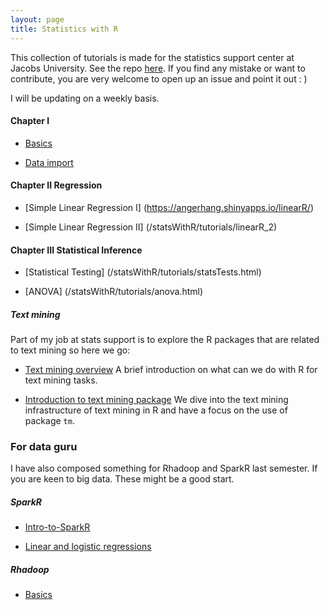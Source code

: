 ```yaml
---
layout: page
title: Statistics with R
---
```


This collection of tutorials is made for the statistics support center at Jacobs University. See the repo [here](https://github.com/angerhang/statsTutorial). If you find any mistake or want to contribute, you are very welcome to open up an issue and point it out : )

I will be updating on a weekly basis.

#### Chapter I
* [Basics](/statsWithR/tutorials/basics.html)

* [Data import](/statsWithR/tutorials/dataImport.html)

#### Chapter II Regression
* [Simple Linear Regression I] (https://angerhang.shinyapps.io/linearR/)

* [Simple Linear Regression II] (/statsWithR/tutorials/linearR_2)

#### Chapter III Statistical Inference 
* [Statistical Testing] (/statsWithR/tutorials/statsTests.html)

* [ANOVA] (/statsWithR/tutorials/anova.html)

##### Text mining
Part of my job at stats support is to explore the R packages that are related
to text mining so here we go:

* [Text mining overview](/statsWithR/tutorials/textMining.html)
A brief introduction on what can we do with R for text mining tasks.

* [Introduction to text mining package](/statsWithR/tutorials/textMiningIntro.html)
We dive into the text mining infrastructure of text mining in R and
have a focus on the use of package `tm`. 

### For data guru
I have also composed something for Rhadoop and SparkR last semester. If you are keen to big data. These might be a good start.

##### SparkR
* [Intro-to-SparkR](/sparkR/intro)

* [Linear and logistic regressions](/sparkR/regressions)


##### Rhadoop
* [Basics](https://github.com/angerhang/hadoopAndR)

